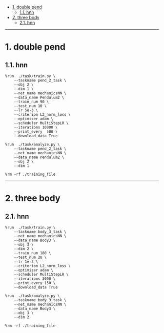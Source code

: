 - [1. double pend](#1-double-pend)
  - [1.1. hnn](#11-hnn)
- [2. three body](#2-three-body)
  - [2.1. hnn](#21-hnn)


---

# 1. double pend

## 1.1. hnn
``` 
%run  ./task/train.py \
    --taskname pend_2_task \
    --obj 2 \
    --dim 1 \
    --net_name mechanicsNN \
    --data_name Pendulum2 \
    --train_num 90 \
    --test_num 10 \
    --lr 5e-3 \
    --criterion L2_norm_loss \
    --optimizer adam \
    --scheduler MultiStepLR \
    --iterations 10000 \
    --print_every  500 \
    --download_data True

%run  ./task/analyze.py \
    --taskname pend_2_task \
    --net_name mechanicsNN \
    --data_name Pendulum2 \
    --obj 2 \
    --dim 1 

%rm -rf ./training_file
```

---

# 2. three body

## 2.1. hnn
```
%run  ./task/train.py \
    --taskname body_3_task \
    --net_name mechanicsNN \
    --data_name Body3 \
    --obj 3 \
    --dim 2 \
    --train_num 180 \
    --test_num 20 \
    --lr 1e-3 \
    --criterion L2_norm_loss \
    --optimizer adam \
    --scheduler MultiStepLR \
    --iterations 3000 \
    --print_every 150 \
    --download_data True

%run  ./task/analyze.py \
    --taskname body_3_task \
    --net_name mechanicsNN \
    --data_name Body3 \
    --obj 3 \
    --dim 2 

%rm -rf ./training_file
```